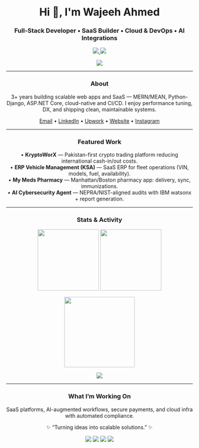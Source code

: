 <!-- Centered Hero Banner (optional local image) -->
<p align="center">
  <!-- If you add /assets/banner.png to your repo, uncomment below -->
  <!-- <img src="https://raw.githubusercontent.com/YOUR_USERNAME/YOUR_USERNAME/main/assets/banner.png" alt="Wajeeh Ahmed — Full-Stack Developer" /> -->
</p>

<h1 align="center">Hi 👋, I'm Wajeeh Ahmed</h1>
<h3 align="center">Full-Stack Developer • SaaS Builder • Cloud & DevOps • AI Integrations</h3>

<p align="center">
  <a href="https://github.com/YOUR_USERNAME?tab=followers">
    <img src="https://img.shields.io/github/followers/wajeehahmedkhan7979?label=Followers&style=social" />
  </a>
  <img src="https://komarev.com/ghpvc/?username=wajeehahmedkhan7979&label=Profile%20Views&style=flat" />
</p>

<!-- Curved Skill Icons -->
<p align="center">
  <a href="https://skillicons.dev">
    <img src="https://skillicons.dev/icons?i=html,css,js,ts,react,next,angular,redux,tailwind,bootstrap,nodejs,express,nest,dotnet,python,django,flask,fastapi,mongodb,postgres,mysql,firebase,git,github,githubactions,docker,kubernetes,nginx,aws,gcp,azure,linux,vscode,postman&perline=12" />
  </a>
</p>

---

<h3 align="center">About</h3>
<p align="center">
  3+ years building scalable web apps and SaaS — MERN/MEAN, Python-Django, ASP.NET Core, cloud-native and CI/CD. I enjoy performance tuning, DX, and shipping clean, maintainable systems.
</p>

<p align="center">
  <a href="mailto:official.dev4innovate@gmail.com">Email</a> •
  <a href="https://www.linkedin.com/in/wajeeh-ahmed-92181a276">LinkedIn</a> •
  <a href="https://www.upwork.com/freelancers/~0155e1a30b5b71c015">Upwork</a> •
  <a href="https://dev4innovate.b12sites.com">Website</a> •
  <a href="https://www.instagram.com/dev4innovate">Instagram</a>
</p>

---

<h3 align="center">Featured Work</h3>

<p align="center">
  • <b>KryptoWorX</b> — Pakistan-first crypto trading platform reducing international cash-in/out costs.<br/>
  • <b>ERP Vehicle Management (KSA)</b> — SaaS ERP for fleet operations (VIN, models, fuel, availability).<br/>
  • <b>My Meds Pharmacy</b> — Manhattan/Boston pharmacy app: delivery, sync, immunizations.<br/>
  • <b>AI Cybersecurity Agent</b> — NEPRA/NIST-aligned audits with IBM watsonx + report generation.
</p>

---

<h3 align="center">Stats & Activity</h3>

<p align="center">
  <!-- GitHub Readme Stats -->
  <img height="165" src="https://github-readme-stats.vercel.app/api?username=YOUR_USERNAME&show_icons=true&rank_icon=github&include_all_commits=true&count_private=true&theme=tokyonight" />
  <img height="165" src="https://github-readme-stats.vercel.app/api/top-langs/?username=YOUR_USERNAME&layout=compact&langs_count=10&theme=tokyonight" />
</p>

<p align="center">
  <!-- Streak Stats -->
  <img height="190" src="https://github-readme-streak-stats.herokuapp.com?user=YOUR_USERNAME&theme=tokyonight&hide_border=false" />
</p>

<p align="center">
  <!-- Profile Trophies -->
  <a href="https://github.com/ryo-ma/github-profile-trophy">
    <img src="https://github-profile-trophy.vercel.app/?username=YOUR_USERNAME&theme=tokyonight&no-frame=true&no-bg=true&row=1&column=7" />
  </a>
</p>

---

<h3 align="center">What I’m Working On</h3>
<p align="center">
  SaaS platforms, AI-augmented workflows, secure payments, and cloud infra with automated compliance.
</p>

<p align="center">✨ “Turning ideas into scalable solutions.” ✨</p>

<!-- Quick Contact Badges (center) -->
<p align="center">
  <a href="mailto:official.dev4innovate@gmail.com"><img src="https://img.shields.io/badge/Email-Contact-informational?logo=gmail" /></a>
  <a href="https://www.linkedin.com/in/wajeeh-ahmed-92181a276"><img src="https://img.shields.io/badge/LinkedIn-Connect-blue?logo=linkedin" /></a>
  <a href="https://www.upwork.com/freelancers/~0155e1a30b5b71c015"><img src="https://img.shields.io/badge/Upwork-Hire-success" /></a>
  <a href="https://dev4innovate.b12sites.com"><img src="https://img.shields.io/badge/Website-Visit-black" /></a>
</p>
